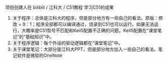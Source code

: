 项目创建人在 bilibili / 江科大 / C51教程 学习C51的成果
1. 关于程序：总体是江科大的程序，但是部分地方有一些自己的看法。原版：修改 = 9：1；程序全部都可以编译通过，烧录到C51也可以运行。如果无法运行，大概率是C51型号不匹配和Keil5配置不正确的问题。Keil5配置在“课堂笔记”的“基础知识”中。
2. 关于程序逻辑：每个外设的驱动逻辑都在“课堂笔记”中。
3. 关于课堂笔记：大部分是江科大PPT，但是部分地方加入一些自己的看法。笔记软件是微软的OneNote
